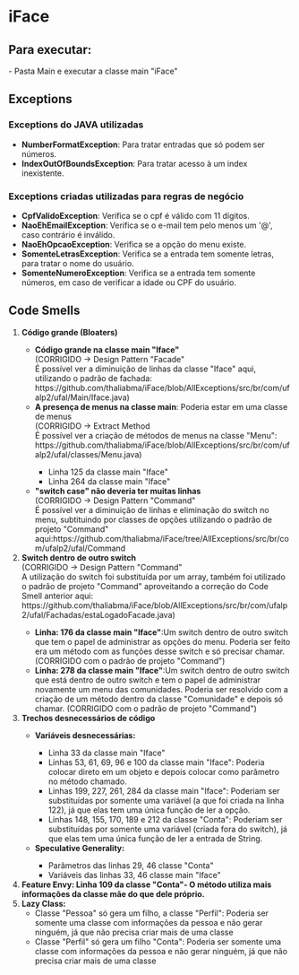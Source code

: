 # iFace
<h2> Para executar: </h2>
- Pasta Main e executar a classe main "iFace"
<h2> Exceptions </h2>
<h3> Exceptions do JAVA utilizadas </h3>
<ul>
  <li><strong>NumberFormatException</strong>: Para tratar entradas que só podem ser números.</li>
  <li><strong>IndexOutOfBoundsException</strong>: Para tratar acesso à um index inexistente.</li>
</ul>
<h3> Exceptions criadas utilizadas para regras de negócio </h3>
<ul>
  <li><strong>CpfValidoException</strong>: Verifica se o cpf é válido com 11 dígitos.</li>
  <li><strong>NaoEhEmailException</strong>: Verifica se o e-mail tem pelo menos um '@', caso contrário é inválido.</li>
  <li><strong>NaoEhOpcaoException</strong>: Verifica se a opção do menu existe.</li>
  <li><strong>SomenteLetrasException</strong>: Verifica se a entrada tem somente letras, para tratar o nome do usuário.</li> 
  <li><strong>SomenteNumeroException</strong>: Verifica se a entrada tem somente números, em caso de verificar a idade ou CPF do usuário.</li>
</ul>
<h2> Code Smells </h2>
<ol>
  <li><strong>Código grande (Bloaters)</strong></li>
  <ul>
  <li><strong>Código grande na classe main "Iface"</strong> </br>   (CORRIGIDO -> Design Pattern "Facade"
  </br>  É possível ver a diminuição de linhas da classe "Iface" aqui, utilizando o padrão de fachada: https://github.com/thaliabma/iFace/blob/AllExceptions/src/br/com/ufalp2/ufal/Main/Iface.java) </li>
    
  <li><strong>A presença de menus na classe main</strong>: Poderia estar em uma classe de menus  </br>   (CORRIGIDO -> Extract Method
  </br>  É possível ver a criação de métodos de menus na classe "Menu": https://github.com/thaliabma/iFace/blob/AllExceptions/src/br/com/ufalp2/ufal/classes/Menu.java) </li></li> 
    <ul>
      <li>Linha 125 da classe main "Iface"</li> 
      <li>Linha 264 da classe main "Iface"</li>
  </ul>
  <li><strong>"switch case" não deveria ter muitas linhas</strong> </br> (CORRIGIDO -> Design Pattern "Command"
  </br>  É possível ver a diminuição de linhas e eliminação do switch no menu, subtituindo por classes de opções utilizando o padrão de projeto "Command" aqui:https://github.com/thaliabma/iFace/tree/AllExceptions/src/br/com/ufalp2/ufal/Command</li>
  </ul>
  <li><strong>Switch dentro de outro switch </strong> </br> (CORRIGIDO -> Design Pattern "Command"
  </br>  A utilização do switch foi substituída por um array, também foi utilizado o padrão de projeto "Command" aproveitando a correção do Code Smell anterior aqui: https://github.com/thaliabma/iFace/blob/AllExceptions/src/br/com/ufalp2/ufal/Fachadas/estaLogadoFacade.java)</li>
  <ul>
  <li><strong>Linha: 176 da classe main "Iface"</strong>:Um switch dentro de outro switch que tem o papel de administrar as opções do menu. Poderia ser feito era um método com as funções desse switch e só precisar chamar. (CORRIGIDO com o padrão de projeto "Command")</li> 
  <li><strong>Linha: 278 da classe main "Iface"</strong>:Um switch dentro de outro switch que está dentro de outro switch e tem o papel de administrar novamente um menu das comunidades. Poderia ser resolvido com a criação de um método dentro da classe "Comunidade" e depois só chamar. (CORRIGIDO com o padrão de projeto "Command")</li>
  </ul>
  <li><strong>Trechos desnecessários de código</strong></li>
    <ul>
      <li><strong>Variáveis desnecessárias: </strong> </li>
        <ul>
          <li>Linha 33 da classe main "Iface"</li>
          <li>Linhas 53, 61, 69, 96 e 100 da classe main "Iface": Poderia colocar direto em um objeto e depois colocar como parâmetro no método chamado.</li>
          <li>Linhas 199, 227, 261, 284 da classe main "Iface": Poderiam ser substituídas por somente uma variável (a que foi criada na linha 122), já que elas tem uma única função de ler a opção.</li>
          <li>Linhas 148, 155, 170, 189 e 212  da classe "Conta": Poderiam ser substituídas por somente uma variável (criada fora do switch), já que elas tem uma única função de ler a entrada de String.</li>
        </ul>
      <li><strong>Speculative Generality: </strong> </li>
         <ul>
          <li>Parâmetros das linhas 29, 46 classe "Conta" </li>
          <li>Variáveis das linhas 33, 46 classe main "Iface" </li>
        </ul>
    </ul>
  <li><strong>Feature Envy: Linha 109 da classe "Conta"- O método utiliza mais informações da classe mãe do que dele próprio.</strong></li>
  <li><strong>Lazy Class: </strong>
         <ul>
          <li>Classe "Pessoa" só gera um filho, a classe "Perfil": Poderia ser somente uma classe com informações da pessoa e não gerar ninguém, já que não precisa criar mais de uma classe</li>
          <li>Classe "Perfil" só gera um filho "Conta": Poderia ser somente uma classe com informações da pessoa e não gerar ninguém, já que não precisa criar mais de uma classe</li>
        </ul></li>
  
</ol>
